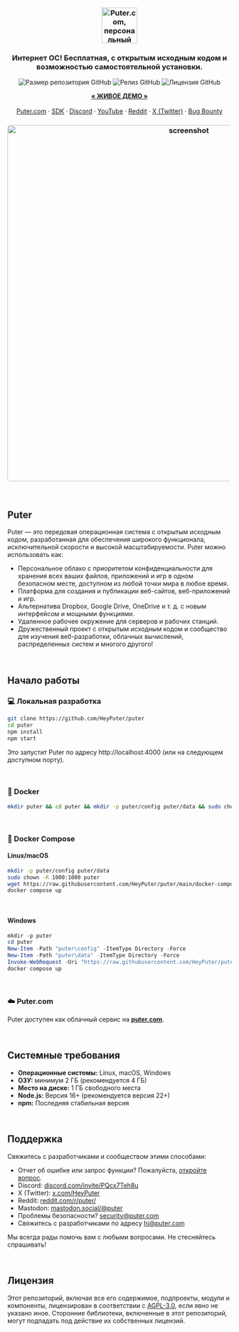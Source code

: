 <h3 align="center"><img width="80" alt="Puter.com, персональный облачный компьютер: все ваши файлы, приложения и игры в одном месте, доступные из любой точки мира в любое время." src="https://assets.puter.site/puter-logo.png"></h3>

<h3 align="center">Интернет ОС! Бесплатная, с открытым исходным кодом и возможностью самостоятельной установки.</h3>

<p align="center">
    <img alt="Размер репозитория GitHub" src="https://img.shields.io/github/repo-size/HeyPuter/puter"> <img alt="Релиз GitHub" src="https://img.shields.io/github/v/release/HeyPuter/puter?label=latest%20version"> <img alt="Лицензия GitHub" src="https://img.shields.io/github/license/HeyPuter/puter">
</p>

<p align="center">
    <a href="https://puter.com/"><strong>« ЖИВОЕ ДЕМО »</strong></a>
    <br />
    <br />
    <a href="https://puter.com">Puter.com</a>
    ·
    <a href="https://docs.puter.com" target="_blank">SDK</a>
    ·
    <a href="https://discord.com/invite/PQcx7Teh8u">Discord</a>
    ·
    <a href="https://www.youtube.com/@EricsPuterVideos">YouTube</a>
    ·
    <a href="https://reddit.com/r/puter">Reddit</a>
    ·
    <a href="https://twitter.com/HeyPuter">X (Twitter)</a>
    ·
    <a href="https://hackerone.com/puter_h1b">Bug Bounty</a>
</p>

<h3 align="center"><img width="800" style="border-radius:5px;" alt="screenshot" src="https://assets.puter.site/puter.com-screenshot-3.webp"></h3>

<br/>

## Puter

Puter — это передовая операционная система с открытым исходным кодом, разработанная для обеспечения широкого функционала, исключительной скорости и высокой масштабируемости. Puter можно использовать как:

- Персональное облако с приоритетом конфиденциальности для хранения всех ваших файлов, приложений и игр в одном безопасном месте, доступном из любой точки мира в любое время.
- Платформа для создания и публикации веб-сайтов, веб-приложений и игр.
- Альтернатива Dropbox, Google Drive, OneDrive и т. д. с новым интерфейсом и мощными функциями.
- Удаленное рабочее окружение для серверов и рабочих станций.
- Дружественный проект с открытым исходным кодом и сообщество для изучения веб-разработки, облачных вычислений, распределенных систем и многого другого!

<br/>

## Начало работы


### 💻 Локальная разработка

```bash
git clone https://github.com/HeyPuter/puter
cd puter
npm install
npm start
```

Это запустит Puter по адресу http://localhost:4000 (или на следующем доступном порту).

<br/>

### 🐳 Docker


```bash
mkdir puter && cd puter && mkdir -p puter/config puter/data && sudo chown -R 1000:1000 puter && docker run --rm -p 4100:4100 -v `pwd`/puter/config:/etc/puter -v `pwd`/puter/data:/var/puter  ghcr.io/heyputer/puter
```

<br/>


### 🐙 Docker Compose


#### Linux/macOS
```bash
mkdir -p puter/config puter/data
sudo chown -R 1000:1000 puter
wget https://raw.githubusercontent.com/HeyPuter/puter/main/docker-compose.yml
docker compose up
```
<br/>

#### Windows


```powershell
mkdir -p puter
cd puter
New-Item -Path "puter\config" -ItemType Directory -Force
New-Item -Path "puter\data" -ItemType Directory -Force
Invoke-WebRequest -Uri "https://raw.githubusercontent.com/HeyPuter/puter/main/docker-compose.yml" -OutFile "docker-compose.yml"
docker compose up
```
<br/>

### ☁️ Puter.com

Puter доступен как облачный сервис на [**puter.com**](https://puter.com).

<br/>

## Системные требования

- **Операционные системы:** Linux, macOS, Windows
- **ОЗУ:** минимум 2 ГБ (рекомендуется 4 ГБ)
- **Место на диске:** 1 ГБ свободного места
- **Node.js:** Версия 16+ (рекомендуется версия 22+)
- **npm:** Последняя стабильная версия

<br/>

## Поддержка

Свяжитесь с разработчиками и сообществом этими способами:

- Отчет об ошибке или запрос функции? Пожалуйста, [откройте вопрос](https://github.com/HeyPuter/puter/issues/new/choose).
- Discord: [discord.com/invite/PQcx7Teh8u](https://discord.com/invite/PQcx7Teh8u)
- X (Twitter): [x.com/HeyPuter](https://x.com/HeyPuter)
- Reddit: [reddit.com/r/puter/](https://www.reddit.com/r/puter/)
- Mastodon: [mastodon.social/@puter](https://mastodon.social/@puter)
- Проблемы безопасности? [security@puter.com](mailto:security@puter.com)
- Свяжитесь с разработчиками по адресу [hi@puter.com](mailto:hi@puter.com)

Мы всегда рады помочь вам с любыми вопросами. Не стесняйтесь спрашивать!

<br/>


## Лицензия

Этот репозиторий, включая все его содержимое, подпроекты, модули и компоненты, лицензирован в соответствии с [AGPL-3.0](https://github.com/HeyPuter/puter/blob/main/LICENSE.txt), если явно не указано иное. Сторонние библиотеки, включенные в этот репозиторий, могут подпадать под действие их собственных лицензий.

<br/>
